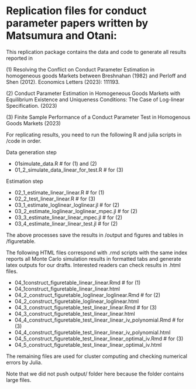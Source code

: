 # Replication files for conduct parameter papers written by Matsumura and Otani: 

This replication package contains the data and code to generate all results reported in 

(1) Resolving the Conflict on Conduct Parameter Estimation in homogeneous goods Markets between Breshnahan (1982) and Perloff and Shen (2012). Economics Letters (2023): 111193.

(2) Conduct Parameter Estimation in Homogeneous Goods Markets with Equilibrium Existence and Uniqueness Conditions: The Case of Log-linear Specification. (2023)

(3) Finite Sample Performance of a Conduct Parameter Test in Homogenous Goods Markets (2023)

For replicating results, you need to run the following R and julia scripts in /code in order.

  Data generation step
  - 01simulate_data.R # for (1) and (2)
  - 01_2_simulate_data_linear_for_test.R # for (3)

  Estimation step
  - 02_1_estimate_linear_linear.R # for (1) 
  - 02_2_test_linear_linear.R # for (3)
  - 03_1_estimate_loglinear_loglinear.jl # for (2)
  - 03_2_estimate_loglinear_loglinear_mpec.jl # for (2)
  - 03_3_estimate_linear_linear_mpec.jl # for (2)
  - 03_4_estimate_linear_linear_test.jl # for (2)

The above processes save the results in /output and figures and tables in /figuretable.

The following HTML files correspond with .rmd scripts with the same index reports all Monte Carlo simulation results in formatted tabs and generate latex outputs for our drafts. Interested readers can check results in .html files.

  - 04_1construct_figuretable_linear_linear.Rmd # for (1) 
  - 04_1construct_figuretable_linear_linear.html
  - 04_2_construct_figuretable_loglinear_loglinear.Rmd # for (2)
  - 04_2_construct_figuretable_loglinear_loglinear.html
  - 04_3_construct_figuretable_test_linear_linear.Rmd # for (3)
  - 04_3_construct_figuretable_test_linear_linear.html
  - 04_4_construct_figuretable_test_linear_linear_iv_polynomial.Rmd # for (3)
  - 04_4_construct_figuretable_test_linear_linear_iv_polynomial.html
  - 04_5_construct_figuretable_test_linear_linear_optimal_iv.Rmd # for (3)
  - 04_5_construct_figuretable_test_linear_linear_optimal_iv.html

The remaining files are used for cluster computing and checking numerical errors by Julia.

Note that we did not push output/ folder here because the folder contains large files.
